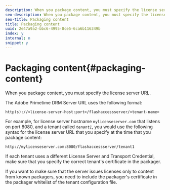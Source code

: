 ```yaml
---
description: When you package content, you must specify the license server URL.
seo-description: When you package content, you must specify the license server URL.
seo-title: Packaging content
title: Packaging content
uuid: 2e47a9a2-bbc6-4995-8ce5-6ca6b116349b
index: y
internal: n
snippet: y
---
```


# Packaging content{#packaging-content}

When you package content, you must specify the license server URL.

The Adobe Primetime DRM Server URL uses the following format:

```
http(s)://<license-server-host:port>/flashaccessserver/<tenant-name>
```

For example, for license server hostname `mylicenseserver.com` that listens on port 8080, and a tenant called *`tenant1`*, you would use the following syntax for the license server URL that you specify at the time that you package content:

```
http://mylicenseserver.com:8080/flashaccessserver/tenant1
```

If each tenant uses a different License Server and Transport Credential, make sure that you specify the correct tenant's certificate in the packager.

If you want to make sure that the server issues licenses only to content from known packagers, you need to include the packager's certificate in the packager whitelist of the tenant configuration file. 
